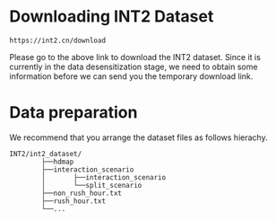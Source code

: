 # Downloading INT2 Dataset
```
https://int2.cn/download
```

Please go to the above link to download the INT2 dataset. Since it is currently in the data desensitization stage, we need to obtain some information before we can send you the temporary download link.

# Data preparation

We recommend that you arrange the dataset files as follows hierachy.
```
INT2/int2_dataset/
        ├──hdmap
        ├──interaction_scenario
        │       ├──interaction_scenario
        │       └──split_scenario
        ├──non_rush_hour.txt
        ├──rush_hour.txt
        └──...
```
